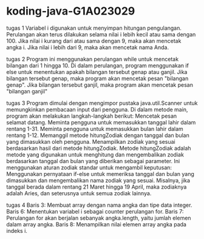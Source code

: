 # koding-java-G1A023029
tugas 1
Variabel i digunakan untuk menyimpan hitungan pengulangan.
Perulangan akan terus dilakukan selama nilai i lebih kecil atau sama dengan 100.
Jika nilai i kurang dari atau sama dengan 9, maka akan mencetak angka i.
Jika nilai i lebih dari 9, maka akan mencetak nama Anda.

tugas 2
Program ini menggunakan perulangan while untuk mencetak bilangan dari 1 hingga 10.
Di dalam perulangan, program menggunakan if else untuk menentukan apakah bilangan tersebut genap atau ganjil.
Jika bilangan tersebut genap, maka program akan mencetak pesan "bilangan genap".
Jika bilangan tersebut ganjil, maka program akan mencetak pesan "bilangan ganjil"

tugas 3
Program dimulai dengan mengimpor pustaka java.util.Scanner untuk memungkinkan pembacaan input dari pengguna.
Di dalam metode main, program akan melakukan langkah-langkah berikut:
Mencetak pesan selamat datang.
Meminta pengguna untuk memasukkan tanggal lahir dalam rentang 1-31.
Meminta pengguna untuk memasukkan bulan lahir dalam rentang 1-12.
Memanggil metode hitungZodiak dengan tanggal dan bulan yang dimasukkan oleh pengguna.
Menampilkan zodiak yang sesuai berdasarkan hasil dari metode hitungZodiak.
Metode hitungZodiak adalah metode yang digunakan untuk menghitung dan mengembalikan zodiak berdasarkan tanggal dan bulan yang diberikan sebagai parameter. Ini menggunakan aturan zodiak standar untuk mengambil keputusan:
Menggunakan pernyataan if-else untuk memeriksa tanggal dan bulan yang dimasukkan dan mengembalikan nama zodiak yang sesuai.
Misalnya, jika tanggal berada dalam rentang 21 Maret hingga 19 April, maka zodiaknya adalah Aries, dan seterusnya untuk semua zodiak lainnya.

tugas 4
Baris 3: Membuat array dengan nama angka dan tipe data integer.
Baris 6: Menentukan variabel i sebagai counter perulangan for.
Baris 7: Perulangan for akan berjalan sebanyak angka.length, yaitu jumlah elemen dalam array angka.
Baris 8: Menampilkan nilai elemen array angka pada indeks i.
